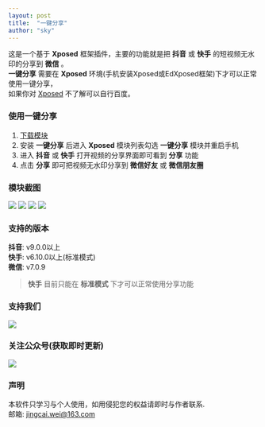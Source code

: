 ```yaml
---
layout: post
title:  "一键分享"
author: "sky"
---
```


这是一个基于 __Xposed__ 框架插件，主要的功能就是把 __抖音__ 或 __快手__ 的短视频无水印的分享到 __微信__ 。  
__一键分享__ 需要在 __Xposed__ 环境(手机安装Xposed或EdXposed框架)下才可以正常使用一键分享，  
如果你对 [Xposed](https://xposed.appkg.com/) 不了解可以自行百度。  

### 使用一键分享
1. [下载模块](https://repo.xposed.info/module/com.sky.xposed.share)
2. 安装 __一键分享__ 后进入 __Xposed__ 模块列表勾选  __一键分享__  模块并重启手机
3. 进入 __抖音__ 或 __快手__ 打开视频的分享界面即可看到 __分享__ 功能
4. 点击 __分享__ 即可把视频无水印分享到 __微信好友__ 或 __微信朋友圈__

### 模块截图
![](http://q2lwshywk.bkt.clouddn.com/image/share/Screenshot_20191215-210742.jpg)
![](http://q2lwshywk.bkt.clouddn.com/image/share/Screenshot_20191215-210859.jpg)
![](http://q2lwshywk.bkt.clouddn.com/image/share/Screenshot_20191215-210930.jpg)
![](http://q2lwshywk.bkt.clouddn.com/image/share/Screenshot_20191215-211034.jpg)

### 支持的版本
__抖音__: v9.0.0以上  
__快手__: v6.10.0以上(标准模式)  
__微信__: v7.0.9  
> __快手__ 目前只能在 __标准模式__ 下才可以正常使用分享功能

### 支持我们
![](http://q2lwshywk.bkt.clouddn.com/image/share/alipay_wechat.jpg)

### 关注公众号(获取即时更新)
![](http://q2lwshywk.bkt.clouddn.com/image/share/brand.jpg)

### 声明
本软件只学习与个人使用，如用侵犯您的权益请即时与作者联系.  
邮箱: jingcai.wei@163.com






